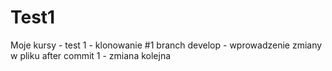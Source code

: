# Test1
Moje kursy - test 1 - klonowanie #1
branch develop  -  wprowadzenie zmiany w pliku 
after commit 1 - zmiana kolejna 